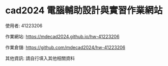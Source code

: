 # cad2024 電腦輔助設計與實習作業網站

使用者: 41223206

作業網站: https://mdecad2024.github.io/hw-41223206

作業倉儲: https://github.com/mdecad2024/hw-41223206

其他資訊: 請自行填入其他相關資料
